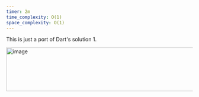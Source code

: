 ```yaml
---
timer: 2m
time_complexity: O(1)
space_complexity: O(1)
---
```


This is just a port of Dart's solution 1.

<img width="660" height="118" alt="image" src="https://github.com/user-attachments/assets/11c92834-c436-4443-8bf7-d1ba70d41a42" />
